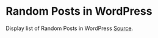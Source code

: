 # Random Posts in WordPress
Display list of Random Posts in WordPress <a href="https://bhuiyan.blog/blog/how-to-display-random-posts-on-single-php-page">Source</a>.
